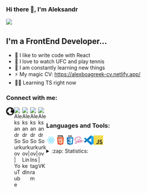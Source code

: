 ### Hi there 👋, I'm Aleksandr

![](https://komarev.com/ghpvc/?username=VladKalachev)

## I'm a FrontEnd Developer...
- 💪 I like to write code with React
- 🎉 I love to watch UFC and play tennis
- 🥅 I am constantly learning new things
- ⚡ My magic CV: https://alexboagreek-cv.netlify.app/
- 🤹🏽 Learning TS right now 

### Connect with me:

[<img align="left" alt="webtricks-master.ru" width="22px" src="https://raw.githubusercontent.com/iconic/open-iconic/master/svg/globe.svg" />][website]
[<img align="left" alt="AleksandrSourkov | YouTube" width="22px" src="https://cdn.jsdelivr.net/npm/simple-icons@v3/icons/youtube.svg" />][youtube]
[<img align="left" alt="AleksandrSourkov| LinkedIn" width="22px" src="https://cdn.jsdelivr.net/npm/simple-icons@v3/icons/linkedin.svg" />][linkedin]
[<img align="left" alt="AleksandrSourkov| Instagram" width="22px" src="https://cdn.jsdelivr.net/npm/simple-icons@v3/icons/instagram.svg" />][instagram]
[<img align="left" alt="AleksandrSourkov | VK" width="22px" src="https://cdn.jsdelivr.net/npm/simple-icons@v3/icons/vk.svg" />][vk]

<br />

### Languages and Tools:

<img align="left" alt="React" width="26px" src="https://raw.githubusercontent.com/github/explore/80688e429a7d4ef2fca1e82350fe8e3517d3494d/topics/react/react.png" />
<img align="left" alt="HTML5" width="26px" src="https://raw.githubusercontent.com/github/explore/80688e429a7d4ef2fca1e82350fe8e3517d3494d/topics/html/html.png" />
<img align="left" alt="CSS3" width="26px" src="https://raw.githubusercontent.com/github/explore/80688e429a7d4ef2fca1e82350fe8e3517d3494d/topics/css/css.png" />
<img align="left" alt="Sass" width="26px" src="https://raw.githubusercontent.com/github/explore/80688e429a7d4ef2fca1e82350fe8e3517d3494d/topics/sass/sass.png" />
<img align="left" alt="Visual Studio Code" width="26px" src="https://raw.githubusercontent.com/github/explore/80688e429a7d4ef2fca1e82350fe8e3517d3494d/topics/visual-studio-code/visual-studio-code.png" />
<img align="left" alt="JavaScript" width="26px" src="https://raw.githubusercontent.com/github/explore/80688e429a7d4ef2fca1e82350fe8e3517d3494d/topics/javascript/javascript.png" />

<br />
<br />

<details>
  <summary>:zap: Statistics:</summary>
   <img align="left" alt="codeSTACKr's GitHub Stats" src="https://github-readme-stats.vercel.app/api/top-langs/?username=VladKalachev&langs_count=8&layout=compact" />
    <br />
    <img align="left" alt="codeSTACKr's GitHub Stats" src="https://github-readme-stats.vercel.app/api?username=VladKalachev&show_icons=true" />
</details>

[website]:  https://alexboagreek-cv.netlify.app/
[youtube]: https://studio.youtube.com/channel/UCY_vwWjoL3-lUvEoGjvhnKQ
[linkedin]: https://www.linkedin.com/in/aleksandr-ab87b312a/
[instagram]: https://www.instagram.com/alexboagreek/
[vk]: https://vk.com/aleksandrsourkov
